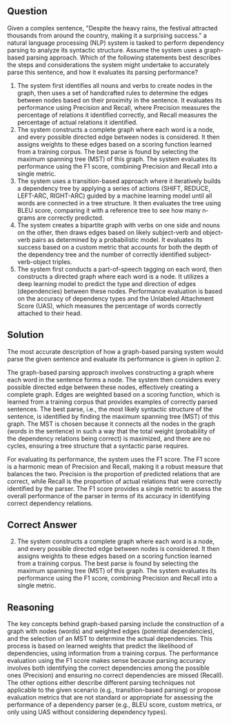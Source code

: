 ## Question

Given a complex sentence, "Despite the heavy rains, the festival attracted thousands from around the country, making it a surprising success." a natural language processing (NLP) system is tasked to perform dependency parsing to analyze its syntactic structure. Assume the system uses a graph-based parsing approach. Which of the following statements best describes the steps and considerations the system might undertake to accurately parse this sentence, and how it evaluates its parsing performance?

1. The system first identifies all nouns and verbs to create nodes in the graph, then uses a set of handcrafted rules to determine the edges between nodes based on their proximity in the sentence. It evaluates its performance using Precision and Recall, where Precision measures the percentage of relations it identified correctly, and Recall measures the percentage of actual relations it identified.
2. The system constructs a complete graph where each word is a node, and every possible directed edge between nodes is considered. It then assigns weights to these edges based on a scoring function learned from a training corpus. The best parse is found by selecting the maximum spanning tree (MST) of this graph. The system evaluates its performance using the F1 score, combining Precision and Recall into a single metric.
3. The system uses a transition-based approach where it iteratively builds a dependency tree by applying a series of actions (SHIFT, REDUCE, LEFT-ARC, RIGHT-ARC) guided by a machine learning model until all words are connected in a tree structure. It then evaluates the tree using BLEU score, comparing it with a reference tree to see how many n-grams are correctly predicted.
4. The system creates a bipartite graph with verbs on one side and nouns on the other, then draws edges based on likely subject-verb and object-verb pairs as determined by a probabilistic model. It evaluates its success based on a custom metric that accounts for both the depth of the dependency tree and the number of correctly identified subject-verb-object triples.
5. The system first conducts a part-of-speech tagging on each word, then constructs a directed graph where each word is a node. It utilizes a deep learning model to predict the type and direction of edges (dependencies) between these nodes. Performance evaluation is based on the accuracy of dependency types and the Unlabeled Attachment Score (UAS), which measures the percentage of words correctly attached to their head.

## Solution

The most accurate description of how a graph-based parsing system would parse the given sentence and evaluate its performance is given in option 2. 

The graph-based parsing approach involves constructing a graph where each word in the sentence forms a node. The system then considers every possible directed edge between these nodes, effectively creating a complete graph. Edges are weighted based on a scoring function, which is learned from a training corpus that provides examples of correctly parsed sentences. The best parse, i.e., the most likely syntactic structure of the sentence, is identified by finding the maximum spanning tree (MST) of this graph. The MST is chosen because it connects all the nodes in the graph (words in the sentence) in such a way that the total weight (probability of the dependency relations being correct) is maximized, and there are no cycles, ensuring a tree structure that a syntactic parse requires.

For evaluating its performance, the system uses the F1 score. The F1 score is a harmonic mean of Precision and Recall, making it a robust measure that balances the two. Precision is the proportion of predicted relations that are correct, while Recall is the proportion of actual relations that were correctly identified by the parser. The F1 score provides a single metric to assess the overall performance of the parser in terms of its accuracy in identifying correct dependency relations.

## Correct Answer

2. The system constructs a complete graph where each word is a node, and every possible directed edge between nodes is considered. It then assigns weights to these edges based on a scoring function learned from a training corpus. The best parse is found by selecting the maximum spanning tree (MST) of this graph. The system evaluates its performance using the F1 score, combining Precision and Recall into a single metric.

## Reasoning

The key concepts behind graph-based parsing include the construction of a graph with nodes (words) and weighted edges (potential dependencies), and the selection of an MST to determine the actual dependencies. This process is based on learned weights that predict the likelihood of dependencies, using information from a training corpus. The performance evaluation using the F1 score makes sense because parsing accuracy involves both identifying the correct dependencies among the possible ones (Precision) and ensuring no correct dependencies are missed (Recall). The other options either describe different parsing techniques not applicable to the given scenario (e.g., transition-based parsing) or propose evaluation metrics that are not standard or appropriate for assessing the performance of a dependency parser (e.g., BLEU score, custom metrics, or only using UAS without considering dependency types).